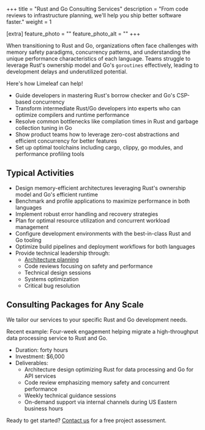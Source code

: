 +++
title = "Rust and Go Consulting Services"
description = "From code reviews to infrastructure planning, we'll help you ship better software faster."
weight = 1

[extra]
feature_photo = ""
feature_photo_alt = ""
+++

When transitioning to Rust and Go, organizations often face challenges with memory safety paradigms, concurrency patterns, and understanding the unique performance characteristics of each language. Teams struggle to leverage Rust's ownership model and Go's `goroutines` effectively, leading to development delays and underutilized potential. 

<!-- more -->

Here's how Limeleaf can help!

- Guide developers in mastering Rust's borrow checker and Go's CSP-based concurrency
- Transform intermediate Rust/Go developers into experts who can optimize compilers and runtime performance
- Resolve common bottlenecks like compilation times in Rust and garbage collection tuning in Go
- Show product teams how to leverage zero-cost abstractions and efficient concurrency for better features
- Set up optimal toolchains including cargo, clippy, go modules, and performance profiling tools

## Typical Activities

- Design memory-efficient architectures leveraging Rust's ownership model and Go's efficient runtime
- Benchmark and profile applications to maximize performance in both languages
- Implement robust error handling and recovery strategies
- Plan for optimal resource utilization and concurrent workload management
- Configure development environments with the best-in-class Rust and Go tooling
- Optimize build pipelines and deployment workflows for both languages
- Provide technical leadership through:
  - [Architecture planning](/services/system-planning-and-architecture/)
  - Code reviews focusing on safety and performance
  - Technical design sessions
  - Systems optimization
  - Critical bug resolution

## Consulting Packages for Any Scale

We tailor our services to your specific Rust and Go development needs.

Recent example: Four-week engagement helping migrate a high-throughput data processing service to Rust and Go.

- Duration: forty hours
- Investment: $6,000
- Deliverables:
  - Architecture design optimizing Rust for data processing and Go for API services
  - Code review emphasizing memory safety and concurrent performance
  - Weekly technical guidance sessions
  - On-demand support via internal channels during US Eastern business hours

Ready to get started? [Contact us](/contact/ "Contact us") for a free project assessment.

